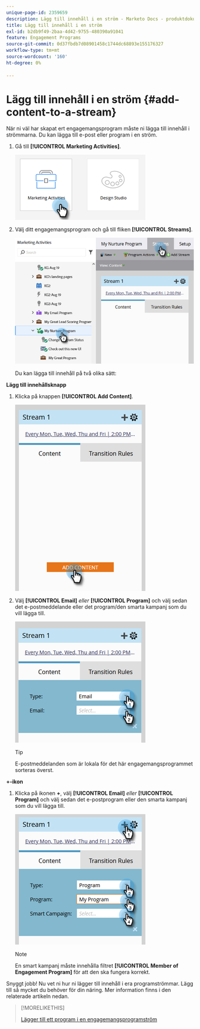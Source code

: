 ```yaml
---
unique-page-id: 2359659
description: Lägg till innehåll i en ström - Marketo Docs - produktdokumentation
title: Lägg till innehåll i en ström
exl-id: b2db9f49-2baa-4d42-9755-480390a91041
feature: Engagement Programs
source-git-commit: 0d37fbdb7d08901458c1744dc68893e155176327
workflow-type: tm+mt
source-wordcount: '160'
ht-degree: 0%

---
```


# Lägg till innehåll i en ström {#add-content-to-a-stream}

När ni väl har skapat ert engagemangsprogram måste ni lägga till innehåll i strömmarna. Du kan lägga till e-post eller program i en ström.

1. Gå till **[!UICONTROL Marketing Activities]**.

   ![](assets/add-content-to-a-stream-1.png)

1. Välj ditt engagemangsprogram och gå till fliken **[!UICONTROL Streams]**.

   ![](assets/add-content-to-a-stream-2.png)

   Du kan lägga till innehåll på två olika sätt:

**Lägg till innehållsknapp**

1. Klicka på knappen **[!UICONTROL Add Content]**.

   ![](assets/add-content-to-a-stream-3.png)

1. Välj **[!UICONTROL Email]** _eller_ **[!UICONTROL Program]** och välj sedan det e-postmeddelande eller det program/den smarta kampanj som du vill lägga till.

   ![](assets/add-content-to-a-stream-4.png)

   >[!TIP]
   >
   >E-postmeddelanden som är lokala för det här engagemangsprogrammet sorteras överst.

**+-ikon**

1. Klicka på ikonen **+**, välj **[!UICONTROL Email]** _eller_ **[!UICONTROL Program]** och välj sedan det e-postprogram eller den smarta kampanj som du vill lägga till.

   ![](assets/add-content-to-a-stream-5.png)

   >[!NOTE]
   >
   >En smart kampanj måste innehålla filtret **[!UICONTROL Member of Engagement Program]** för att den ska fungera korrekt.

Snyggt jobb! Nu vet ni hur ni lägger till innehåll i era programströmmar. Lägg till så mycket du behöver för din näring. Mer information finns i den relaterade artikeln nedan.

>[!MORELIKETHIS]
>
>[Lägger till ett program i en engagemangsprogramström](/help/marketo/product-docs/email-marketing/drip-nurturing/creating-an-engagement-program/adding-a-program-to-an-engagement-program-stream.md)
